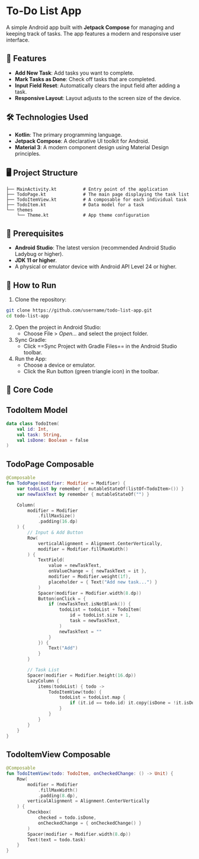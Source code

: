 # To-Do List App

A simple Android app built with **Jetpack Compose** for managing and keeping track of tasks. The app features a modern and responsive user interface.

## 📱 Features
- **Add New Task**: Add tasks you want to complete.
- **Mark Tasks as Done**: Check off tasks that are completed.
- **Input Field Reset**: Automatically clears the input field after adding a task.
- **Responsive Layout**: Layout adjusts to the screen size of the device.

## 🛠️ Technologies Used
- **Kotlin**: The primary programming language.
- **Jetpack Compose**: A declarative UI toolkit for Android.
- **Material 3**: A modern component design using Material Design principles.

## 🖥️ Project Structure
```plaintext
├── MainActivity.kt          # Entry point of the application
├── TodoPage.kt              # The main page displaying the task list
├── TodoItemView.kt          # A composable for each individual task
├── TodoItem.kt              # Data model for a task
└── themes
    └── Theme.kt             # App theme configuration
```

## 📂 Prerequisites

- **Android Studio**: The latest version (recommended Android Studio Ladybug or higher).
- **JDK 11 or higher**.
- A physical or emulator device with Android API Level 24 or higher.

## 🚀 How to Run

1. Clone the repository:
```bash
git clone https://github.com/username/todo-list-app.git
cd todo-list-app
```

2. Open the project in Android Studio:
   - Choose File > _Open..._ and select the project folder.
3. Sync Gradle:
   - Click ==Sync Project with Gradle Files== in the Android Studio toolbar.
4. Run the App:
   - Choose a device or emulator.
   - Click the Run button (green triangle icon) in the toolbar.

## 📄 Core Code

## TodoItem Model
```kotlin
data class TodoItem(
    val id: Int,
    val task: String,
    val isDone: Boolean = false
)
```

## TodoPage Composable
```kotlin
@Composable
fun TodoPage(modifier: Modifier = Modifier) {
    var todoList by remember { mutableStateOf(listOf<TodoItem>()) }
    var newTaskText by remember { mutableStateOf("") }

    Column(
        modifier = Modifier
            .fillMaxSize()
            .padding(16.dp)
    ) {
        // Input & Add Button
        Row(
            verticalAlignment = Alignment.CenterVertically,
            modifier = Modifier.fillMaxWidth()
        ) {
            TextField(
                value = newTaskText,
                onValueChange = { newTaskText = it },
                modifier = Modifier.weight(1f),
                placeholder = { Text("Add new task...") }
            )
            Spacer(modifier = Modifier.width(8.dp))
            Button(onClick = {
                if (newTaskText.isNotBlank()) {
                    todoList = todoList + TodoItem(
                        id = todoList.size + 1,
                        task = newTaskText,
                    )
                    newTaskText = ""
                }
            }) {
                Text("Add")
            }
        }

        // Task List
        Spacer(modifier = Modifier.height(16.dp))
        LazyColumn {
            items(todoList) { todo ->
                TodoItemView(todo) {
                    todoList = todoList.map {
                        if (it.id == todo.id) it.copy(isDone = !it.isDone) else it
                    }
                }
            }
        }
    }
}
```

## TodoItemView Composable
```kotlin
@Composable
fun TodoItemView(todo: TodoItem, onCheckedChange: () -> Unit) {
    Row(
        modifier = Modifier
            .fillMaxWidth()
            .padding(8.dp),
        verticalAlignment = Alignment.CenterVertically
    ) {
        Checkbox(
            checked = todo.isDone,
            onCheckedChange = { onCheckedChange() }
        )
        Spacer(modifier = Modifier.width(8.dp))
        Text(text = todo.task)
    }
}
```

